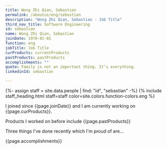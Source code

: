 ```yaml
---
title: Wong Zhi Qian, Sebastian
permalink: /aboutus/eng/sebastian
description: "Wong Zhi Qian, Sebastian - Job Title"
third_nav_title: Software Engineering
id: sebastian
name: Wong Zhi Qian, Sebastian
joinDate: 1970-01-01
function: eng
jobTitle: Job Title
curProducts: currentProducts
pastProducts: pastProducts
accomplishments: ""
quote: Family is not an important thing. It’s everything.
linkedinId: sebastian

---
```


{%- assign staff = site.data.people | find: "id", "sebastian" -%}
{% include staff_heading.html staff=staff color=site.colors.function-colors.eng %}

<p>I joined since {{page.joinDate}} and I am currently working on {{page.curProducts}}.</p>

<p>Products I worked on before include {{page.pastProducts}}</p>

<p>Three things I've done recently which I'm proud of are...</p>
{{page.accomplishments}}
